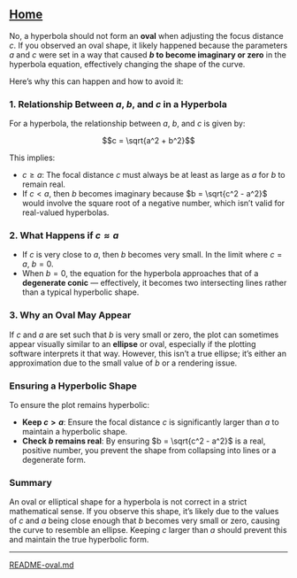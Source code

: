 [Home](https://t2m.io/VwvDcuw)
---

No, a hyperbola should not form an **oval** when adjusting the focus distance $c$. If you observed an oval shape, it likely happened because the parameters $a$ and $c$ were set in a way that caused **$b$ to become imaginary or zero** in the hyperbola equation, effectively changing the shape of the curve.

Here’s why this can happen and how to avoid it:

### 1. **Relationship Between $a$, $b$, and $c$ in a Hyperbola**

For a hyperbola, the relationship between $a$, $b$, and $c$ is given by:

$$c = \sqrt{a^2 + b^2}$$

This implies:
   - $c \geq a$: The focal distance $c$ must always be at least as large as $a$ for $b$ to remain real.
   - If $c < a$, then $b$ becomes imaginary because $b = \sqrt{c^2 - a^2}$ would involve the square root of a negative number, which isn’t valid for real-valued hyperbolas.

### 2. **What Happens if $c \approx a$**

- If $c$ is very close to $a$, then $b$ becomes very small. In the limit where $c = a$, $b = 0$.
- When $b = 0$, the equation for the hyperbola approaches that of a **degenerate conic** — effectively, it becomes two intersecting lines rather than a typical hyperbolic shape.

### 3. **Why an Oval May Appear**

If $c$ and $a$ are set such that $b$ is very small or zero, the plot can sometimes appear visually similar to an **ellipse** or oval, especially if the plotting software interprets it that way. However, this isn’t a true ellipse; it’s either an approximation due to the small value of $b$ or a rendering issue.

### Ensuring a Hyperbolic Shape

To ensure the plot remains hyperbolic:
   - **Keep $c > a$**: Ensure the focal distance $c$ is significantly larger than $a$ to maintain a hyperbolic shape.
   - **Check $b$ remains real**: By ensuring $b = \sqrt{c^2 - a^2}$ is a real, positive number, you prevent the shape from collapsing into lines or a degenerate form.

### Summary

An oval or elliptical shape for a hyperbola is not correct in a strict mathematical sense. If you observe this shape, it’s likely due to the values of $c$ and $a$ being close enough that $b$ becomes very small or zero, causing the curve to resemble an ellipse. Keeping $c$ larger than $a$ should prevent this and maintain the true hyperbolic form.


---

[README-oval.md](https://t2m.io/JVKpwiP)
